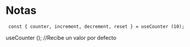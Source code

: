 # Notas

```
 const { counter, increment, decrement, reset } = useCounter (10);
```

useCounter ();  //Recibe un valor por defecto
